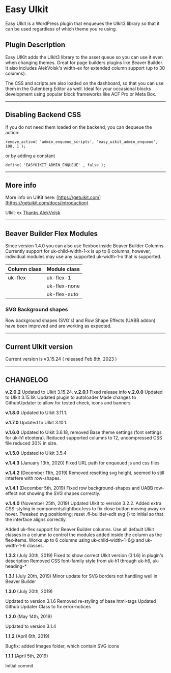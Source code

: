 
# Easy UIkit


Easy UIkit is a WordPress plugin that enqueues the UIkit3 library so that it can be used regardless of which theme you're using.

## Plugin Description

Easy UIKit adds the UIkit3 library to the asset queue so you can use it even when changing themes. Great for page builders plugins like Beaver Builder. It also includes AlekVolsk's width-ex for extended column support (up to 30 columns).

The CSS and scripts are also loaded on the dashboard, so that you can use them in the Gutenberg Editor as well. Ideal for your occasional blocks development using popular block frameworks like ACF Pro or Meta Box.

---

## Disabling Backend CSS


If you do not need them loaded on the backend, you can dequeue the action:

`
    remove_action( 'admin_enqueue_scripts', 'easy_uikit_admin_enqueue', 100, 1 );
`

or by adding a constant

`
    define( 'EASYUIKIT_ADMIN_ENQUEUE' , false );
`

---
## More info

More info on UIKit here: [https://getuikit.com](https://getuikit.com/docs/introduction)

UIkit-ex [Thanks AlekVolsk](https://github.com/master3-blank-template/UIkit-Ex)

---

## Beaver Builder Flex Modules
Since version 1.4.0 you can also use flexbox inside Beaver Builder Columns. Currently support for uk-child-width-1-x is up to 6 columns, however, individual modules may use any supported uk-width-1-x that is supported.


|Column class|Module class |
|--|--|
|uk-flex  |uk-flex-1  |
| | uk-flex-none
| | uk-flex-auto


### **SVG Background shapes**

Row background shapes (SVG's) and Row Shape Effects (UABB addon) have been improved and are working as expected.

---
## Current UIkit version
Current version is v3.15.24 ( released Feb 8th, 2023 )

---

## CHANGELOG

**v.2.0.2**
Updated to UIkit 3.15.24.
**v.2.0.1**
Fixed release info
**v.2.0.0**
Updated to UIkit 3.15.19.
Updated plugin to autoloader
Made changes to GithubUpdater to allow for tested check, icons and banners

**v.1.8.0** 
Updated to UIkit 3.11.1.

**v.1.7.0** 
Updated to UIkit 3.10.1.

**v.1.6.0** 
Updated to UIkit 3.6.18, removed Base theme settings (font settings for uk-h1 etcetera). Reduced supported columns to 12, uncompressed CSS file reduced 30% in size.

**v.1.5.0** 
Updated to UIkit 3.5.4

**v.1.4.3** (January 13th, 2020)
Fixed URL path for enqueued js and css files

**v.1.4.2** (December 11th, 2019)
Removed resetting svg height, seemed to still interfere with row-shapes.

**v.1.4.1** (December 5th, 2019)
Fixed row background-shapes and UABB row-effect not showing the SVG shapes correctly.

**v.1.4.0** (November 25th, 2019)
Updated UIkit to version 3.2.2.
Added extra CSS-styling in components/lightbox.less to fix close button moving away on hover.
Tweaked svg positioning; reset .fl-builder-edit svg {} to initial so that the interface aligns correctly.

Added uk-flex support for Beaver Builder columns. Use all default UIkit classes in a column to control the modules added inside the column as the flex-items. Works up to 6 columns using uk-child-width-1-6@ and uk-width-1-6 classes.

**1.3.2** (July 30th, 2019)
Fixed to show correct UIkit version (3.1.6) in plugin's description
Removed CSS font-family style from uk-h1 through uk-h6, uk-heading-*

**1.3.1** (July 20th, 2019)
Minor update for SVG borders not handling well in Beaver Builder

**1.3.0** (July 20th, 2019)

Updated to version 3.1.6
Removed re-styling of base html-tags
Updated Github Updater Class to fix error-notices


**1.2.0** (May 14th, 2019)

Updated to version 3.1.4

**1.1.2** (April 6th, 2019)

Bugfix: added Images folder, which contain SVG icons

**1.1.1** (April 5th, 2019)

Initial commit
